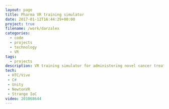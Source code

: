 ```yaml
---
layout: page
title: Pharma VR training simulator
date: 2017-01-12T16:44:29+00:00
project: true
filename: /work/darzalex
categories:
  - code
  - projects
  - technology
  - VR
tags:
  - projects
description: VR training simulator for administering novel cancer treatment
tech:
 - HTC/Vive
 - C#
 - Unity
 - NewtonVR
 - Strange IoC
video: 201068644
---
```



